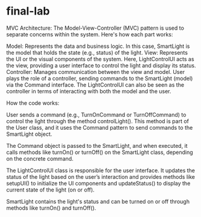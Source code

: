 # final-lab
MVC Architecture:
The Model-View-Controller (MVC) pattern is used to separate concerns within the system. Here's how each part works:

Model: Represents the data and business logic. In this case, SmartLight is the model that holds the state (e.g., status) of the light.
View: Represents the UI or the visual components of the system. Here, LightControlUI acts as the view, providing a user interface to control the light and display its status.
Controller: Manages communication between the view and model. User plays the role of a controller, sending commands to the SmartLight (model) via the Command interface. The LightControlUI can also be seen as the controller in terms of interacting with both the model and the user.






How the code works:


User sends a command (e.g., TurnOnCommand or TurnOffCommand) to control the light through the method controlLight(). This method is part of the User class, and it uses the Command pattern to send commands to the SmartLight object.

The Command object is passed to the SmartLight, and when executed, it calls methods like turnOn() or turnOff() on the SmartLight class, depending on the concrete command.

The LightControlUI class is responsible for the user interface. It updates the status of the light based on the user’s interaction and provides methods like setupUI() to initialize the UI components and updateStatus() to display the current state of the light (on or off).

SmartLight contains the light's status and can be turned on or off through methods like turnOn() and turnOff().
